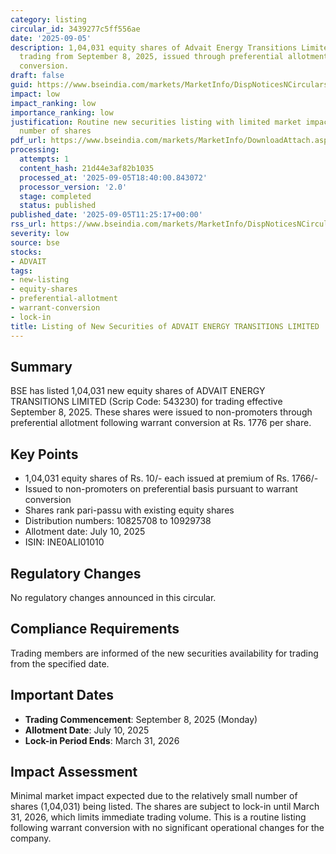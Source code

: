 ```yaml
---
category: listing
circular_id: 3439277c5ff556ae
date: '2025-09-05'
description: 1,04,031 equity shares of Advait Energy Transitions Limited listed for
  trading from September 8, 2025, issued through preferential allotment via warrant
  conversion.
draft: false
guid: https://www.bseindia.com/markets/MarketInfo/DispNoticesNCirculars.aspx?Noticeid={E5B61CE6-82EE-4104-9260-B2EE8FEA33E3}&noticeno=20250905-9&dt=09/05/2025&icount=9&totcount=59&flag=0
impact: low
impact_ranking: low
importance_ranking: low
justification: Routine new securities listing with limited market impact due to small
  number of shares
pdf_url: https://www.bseindia.com/markets/MarketInfo/DownloadAttach.aspx?id=20250905-9&attachedId=
processing:
  attempts: 1
  content_hash: 21d44e3af82b1035
  processed_at: '2025-09-05T18:40:00.843072'
  processor_version: '2.0'
  stage: completed
  status: published
published_date: '2025-09-05T11:25:17+00:00'
rss_url: https://www.bseindia.com/markets/MarketInfo/DispNoticesNCirculars.aspx?Noticeid={E5B61CE6-82EE-4104-9260-B2EE8FEA33E3}&noticeno=20250905-9&dt=09/05/2025&icount=9&totcount=59&flag=0
severity: low
source: bse
stocks:
- ADVAIT
tags:
- new-listing
- equity-shares
- preferential-allotment
- warrant-conversion
- lock-in
title: Listing of New Securities of ADVAIT ENERGY TRANSITIONS LIMITED
---
```


## Summary

BSE has listed 1,04,031 new equity shares of ADVAIT ENERGY TRANSITIONS LIMITED (Scrip Code: 543230) for trading effective September 8, 2025. These shares were issued to non-promoters through preferential allotment following warrant conversion at Rs. 1776 per share.

## Key Points

- 1,04,031 equity shares of Rs. 10/- each issued at premium of Rs. 1766/-
- Issued to non-promoters on preferential basis pursuant to warrant conversion
- Shares rank pari-passu with existing equity shares
- Distribution numbers: 10825708 to 10929738
- Allotment date: July 10, 2025
- ISIN: INE0ALI01010

## Regulatory Changes

No regulatory changes announced in this circular.

## Compliance Requirements

Trading members are informed of the new securities availability for trading from the specified date.

## Important Dates

- **Trading Commencement**: September 8, 2025 (Monday)
- **Allotment Date**: July 10, 2025
- **Lock-in Period Ends**: March 31, 2026

## Impact Assessment

Minimal market impact expected due to the relatively small number of shares (1,04,031) being listed. The shares are subject to lock-in until March 31, 2026, which limits immediate trading volume. This is a routine listing following warrant conversion with no significant operational changes for the company.